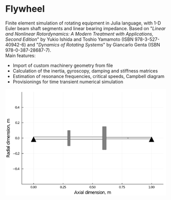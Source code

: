 # Flywheel
Finite element simulation of rotating equipment in Julia language,  with 1-D Euler beam shaft segments and linear bearing impedance.
Based on "*Linear and Nonlinear Rotordynamics: A Modern Treatment with Applications, Second Edition*" by Yukio Ishida and Toshio Yamamoto (ISBN 978-3-527-40942-6) and "*Dynamics of Rotating Systems*" by Giancarlo Genta (ISBN 978-0-387-28687-7). \
Main features:
* Import of custom machinery geometry from file
* Calculation of the inertia, gyroscopy, damping and stiffness matrices
* Estimation of resonance frequencies, critical speeds, Campbell diagram
* Provisionings for time transient numerical simulation
<img src= "pictures/SampleBlue.PNG" >
